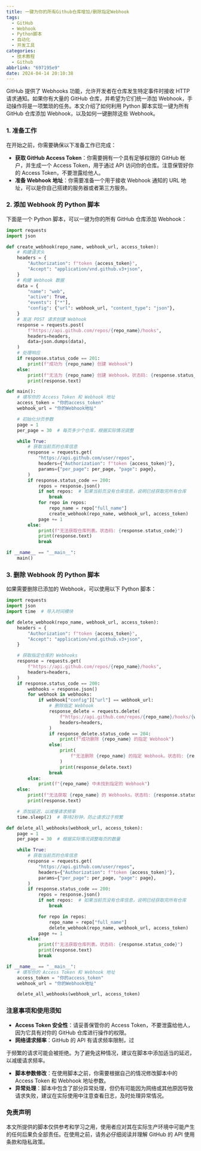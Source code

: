 ```yaml
---
title: 一键为你的所有Github仓库增加/删除指定Webhook
tags:
  - GitHub
  - Webhook
  - Python脚本
  - 自动化
  - 开发工具
categories:
  - 技术教程
  - Github
abbrlink: "697195e9"
date: 2024-04-14 20:10:38
---
```


GitHub 提供了 Webhooks 功能，允许开发者在仓库发生特定事件时接收 HTTP 请求通知。如果你有大量的 GitHub 仓库，并希望为它们统一添加 Webhook，手动操作将是一项繁琐的任务。本文介绍了如何利用 Python 脚本实现一键为所有 GitHub 仓库添加 Webhook，以及如何一键删除这些 Webhook。

### 1. 准备工作

在开始之前，你需要确保以下准备工作已完成：

- **获取 GitHub Access Token**：你需要拥有一个具有足够权限的 GitHub 帐户，并生成一个 Access Token，用于通过 API 访问你的仓库。注意保管好你的 Access Token，不要泄露给他人。
- **准备 Webhook 地址**：你需要准备一个用于接收 Webhook 通知的 URL 地址，可以是你自己搭建的服务器或者第三方服务。

### 2. 添加 Webhook 的 Python 脚本

下面是一个 Python 脚本，可以一键为你的所有 GitHub 仓库添加 Webhook：

```python
import requests
import json

def create_webhook(repo_name, webhook_url, access_token):
    # 构建请求头
    headers = {
        "Authorization": f"token {access_token}",
        "Accept": "application/vnd.github.v3+json",
    }
    # 构建 Webhook 数据
    data = {
        "name": "web",
        "active": True,
        "events": ["*"],
        "config": {"url": webhook_url, "content_type": "json"},
    }
    # 发送 POST 请求创建 Webhook
    response = requests.post(
        f"https://api.github.com/repos/{repo_name}/hooks",
        headers=headers,
        data=json.dumps(data),
    )
    # 处理响应
    if response.status_code == 201:
        print(f"成功为 {repo_name} 创建 Webhook")
    else:
        print(f"无法为 {repo_name} 创建 Webhook。状态码: {response.status_code}")
        print(response.text)

def main():
    # 填写你的 Access Token 和 Webhook 地址
    access_token = "你的access_token"
    webhook_url = "你的Webhook地址"

    # 初始化分页参数
    page = 1
    per_page = 30  # 每页多少个仓库，根据实际情况调整

    while True:
        # 获取当前页的仓库信息
        response = requests.get(
            "https://api.github.com/user/repos",
            headers={"Authorization": f"token {access_token}"},
            params={"per_page": per_page, "page": page},
        )
        if response.status_code == 200:
            repos = response.json()
            if not repos:  # 如果当前页没有仓库信息，说明已经获取完所有仓库
                break
            for repo in repos:
                repo_name = repo["full_name"]
                create_webhook(repo_name, webhook_url, access_token)
            page += 1
        else:
            print(f"无法获取仓库列表。状态码: {response.status_code}")
            print(response.text)
            break

if __name__ == "__main__":
    main()
```

### 3. 删除 Webhook 的 Python 脚本

如果需要删除已添加的 Webhook，可以使用以下 Python 脚本：

```python
import requests
import json
import time  # 导入时间模块

def delete_webhook(repo_name, webhook_url, access_token):
    headers = {
        "Authorization": f"token {access_token}",
        "Accept": "application/vnd.github.v3+json",
    }

    # 获取指定仓库的 Webhooks
    response = requests.get(
        f"https://api.github.com/repos/{repo_name}/hooks",
        headers=headers,
    )
    if response.status_code == 200:
        webhooks = response.json()
        for webhook in webhooks:
            if webhook["config"]["url"] == webhook_url:
                # 删除指定 Webhook
                response_delete = requests.delete(
                    f"https://api.github.com/repos/{repo_name}/hooks/{webhook['id']}",
                    headers=headers,
                )
                if response_delete.status_code == 204:
                    print(f"成功删除 {repo_name} 的指定 Webhook")
                else:
                    print(
                        f"无法删除 {repo_name} 的指定 Webhook。状态码: {response_delete.status_code}"
                    )
                    print(response_delete.text)
                break
        else:
            print(f"{repo_name} 中未找到指定的 Webhook")
    else:
        print(f"无法获取 {repo_name} 的 Webhooks。状态码: {response.status_code}")
        print(response.text)

    # 添加延迟，以减慢请求频率
    time.sleep(2)  # 等待2秒钟，防止请求过于频繁

def delete_all_webhooks(webhook_url, access_token):
    page = 1
    per_page = 30  # 根据实际情况调整每页的数量

    while True:
        # 获取当前页的仓库信息
        response = requests.get(
            "https://api.github.com/user/repos",
            headers={"Authorization": f"token {access_token}"},
            params={"per_page": per_page, "page": page},
        )
        if response.status_code == 200:
            repos = response.json()
            if not repos:  # 如果当前页没有仓库信息，说明已经获取完所有仓库
                break

            for repo in repos:
                repo_name = repo["full_name"]
                delete_webhook(repo_name, webhook_url, access_token)
            page += 1
        else:
            print(f"无法获取仓库列表。状态码: {response.status_code}")
            print(response.text)
            break

if __name__ == "__main__":
    # 填写你的 Access Token 和 Webhook 地址
    access_token = "你的access_token"
    webhook_url = "你的Webhook地址"

    delete_all_webhooks(webhook_url, access_token)
```

### 注意事项和使用须知

- **Access Token 安全性**：请妥善保管你的 Access Token，不要泄露给他人，因为它具有对你的 GitHub 仓库进行操作的权限。
- **网络请求频率**：GitHub 的 API 有请求频率限制，过

于频繁的请求可能会被拒绝。为了避免这种情况，建议在脚本中添加适当的延迟，以减缓请求频率。

- **脚本参数修改**：在使用脚本之前，你需要根据自己的情况修改脚本中的 Access Token 和 Webhook 地址参数。
- **异常处理**：脚本中包含了部分异常处理，但仍有可能因为网络或其他原因导致请求失败，建议在实际使用中注意查看日志，及时处理异常情况。

### 免责声明

本文所提供的脚本仅供参考和学习之用，使用者应对其在实际生产环境中可能产生的任何后果负全部责任。在使用之前，请务必仔细阅读并理解 GitHub 的 API 使用条款和隐私政策。
